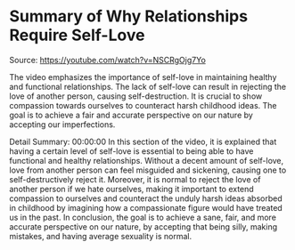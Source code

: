 # Summary of Why Relationships Require Self-Love

Source: https://youtube.com/watch?v=NSCRgOjg7Yo

The video emphasizes the importance of self-love in maintaining healthy and functional relationships. The lack of self-love can result in rejecting the love of another person, causing self-destruction. It is crucial to show compassion towards ourselves to counteract harsh childhood ideas. The goal is to achieve a fair and accurate perspective on our nature by accepting our imperfections.

Detail Summary: 
00:00:00
In this section of the video, it is explained that having a certain level of self-love is essential to being able to have functional and healthy relationships. Without a decent amount of self-love, love from another person can feel misguided and sickening, causing one to self-destructively reject it. Moreover, it is normal to reject the love of another person if we hate ourselves, making it important to extend compassion to ourselves and counteract the unduly harsh ideas absorbed in childhood by imagining how a compassionate figure would have treated us in the past. In conclusion, the goal is to achieve a sane, fair, and more accurate perspective on our nature, by accepting that being silly, making mistakes, and having average sexuality is normal.

